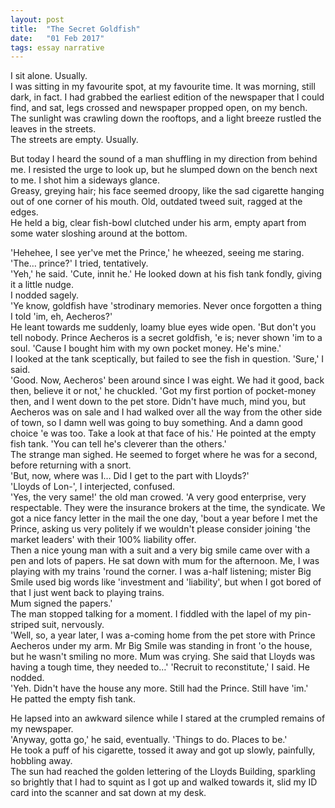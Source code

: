 ```yaml
---
layout: post
title:  "The Secret Goldfish"
date:   "01 Feb 2017"
tags: essay narrative
---
```


I sit alone. Usually.  
I was sitting in my favourite spot, at my favourite time. It was morning, still dark, in fact. I had grabbed the earliest edition of the newspaper that I could find, and sat, legs crossed and newspaper propped open, on my bench. The sunlight was crawling down the rooftops, and a light breeze rustled the leaves in the streets.  
The streets are empty. Usually.
<!--more-->
But today I heard the sound of a man shuffling in my direction from behind me. I resisted the urge to look up, but he slumped down on the bench next to me. I shot him a sideways glance.  
Greasy, greying hair; his face seemed droopy, like the sad cigarette hanging out of one corner of his mouth. Old, outdated tweed suit, ragged at the edges.  
He held a big, clear fish-bowl clutched under his arm, empty apart from some water sloshing around at the bottom.  

'Hehehee, I see yer've met the Prince,' he wheezed, seeing me staring.  
'The… prince?' I tried, tentatively.  
'Yeh,' he said. 'Cute, innit he.' He looked down at his fish tank fondly, giving it a little nudge.  
I nodded sagely.  
'Ye know, goldfish have 'strodinary memories. Never once forgotten a thing I told 'im, eh,  Aecheros?'  
He leant towards me suddenly, loamy blue eyes wide open. 'But don't you tell nobody. Prince Aecheros is a secret goldfish, 'e is; never shown 'im to a soul. 'Cause I bought him with my own pocket money. He's mine.'  
I looked at the tank sceptically, but failed to see the fish in question. 'Sure,' I said.  
'Good. Now, Aecheros' been around since I was eight. We had it good, back then, believe it or not,' he chuckled. 'Got my first portion of pocket-money then, and I went down to the pet store. Didn't have much, mind you, but Aecheros was on sale and I had walked over all the way from the other side of town, so I damn well was going to buy something. And a damn good choice 'e was too. Take a look at that face of his.' He pointed at the empty fish tank. 'You can tell he's cleverer than the others.'  
The strange man sighed. He seemed to forget where he was for a second, before returning with a snort.  
'But, now, where was I… Did I get to the part with Lloyds?'  
'Lloyds of Lon-', I interjected, confused.  
'Yes, the very same!' the old man crowed. 'A very good enterprise, very respectable. They were the insurance brokers at the time, the syndicate. We got a nice fancy letter in the mail the one day, 'bout a year before I met the Prince, asking us very politely if we wouldn't please consider joining 'the market leaders' with their 100% liability offer.  
Then a nice young man with a suit and a very big smile came over with a pen and lots of papers. He sat down with mum for the afternoon.
Me, I was playing with my trains 'round the corner. I was a-half listening; mister Big Smile used big words like 'investment and 'liability', but when I got bored of that I just went back to playing trains.  
Mum signed the papers.'  
The man stopped talking for a moment. I fiddled with the lapel of my pin-striped suit, nervously.  
'Well, so, a year later, I was a-coming home from the pet store with Prince Aecheros under my arm. Mr Big Smile was standing in front 'o the house, but he wasn't smiling no more. Mum was crying. She said that Lloyds was having a tough time, they needed to…'
'Recruit to reconstitute,' I said. He nodded.  
'Yeh. Didn't have the house any more. Still had the Prince. Still have 'im.'  
He patted the empty fish tank.  

He lapsed into an awkward silence while I stared at the crumpled remains of my newspaper.  
'Anyway, gotta go,' he said, eventually. 'Things to do. Places to be.'  
He took a puff of his cigarette, tossed it away and got up slowly, painfully, hobbling away.  
The sun had reached the golden lettering of the Lloyds Building, sparkling so brightly that I had to squint as I got up and walked towards it, slid my ID card into the scanner and sat down at my desk.  
